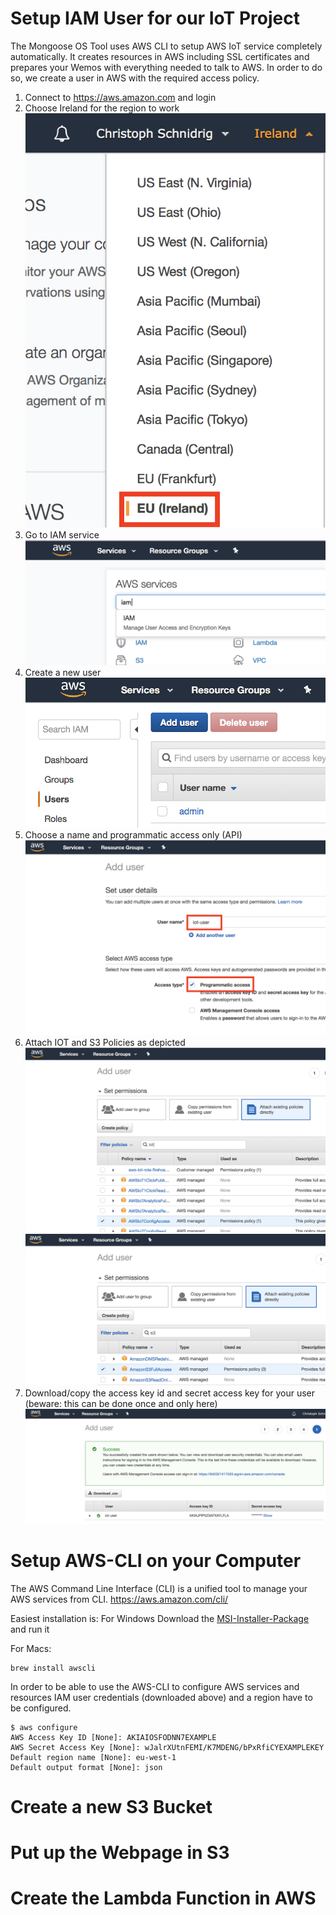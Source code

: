 # Setup IAM User for our IoT Project

The Mongoose OS Tool uses AWS CLI to setup AWS IoT service completely automatically. It creates resources in AWS including SSL certificates and prepares your Wemos with everything needed to talk to AWS.
In order to do so, we create a user in AWS with the required access policy. 

1. Connect to https://aws.amazon.com and login
2. Choose Ireland for the region to work
![alt text](https://github.com/cschnidr/iot-hackathon-v2/blob/master/images/3-iamuser-1.png "Choosing the AWS region")
3. Go to IAM service
![alt text](https://github.com/cschnidr/iot-hackathon-v2/blob/master/images/3-iamuser-2.png "IAM user interface")
4. Create a new user
![alt text](https://github.com/cschnidr/iot-hackathon-v2/blob/master/images/3-iamuser-3.png "Creating a new user")
5. Choose a name and programmatic access only (API)
![alt text](https://github.com/cschnidr/iot-hackathon-v2/blob/master/images/3-iamuser-4.png "IAM user interface")
6. Attach IOT and S3 Policies as depicted
![alt text](https://github.com/cschnidr/iot-hackathon-v2/blob/master/images/3-iamuser-5.png "Attaching IoT policy")
![alt text](https://github.com/cschnidr/iot-hackathon-v2/blob/master/images/3-iamuser-6.png "Attaching S3 policy")
7. Download/copy the access key id and secret access key for your user (beware: this can be done once and only here)
![alt text](https://github.com/cschnidr/iot-hackathon-v2/blob/master/images/3-iamuser-7.png "IAM user interface")


# Setup AWS-CLI on your Computer

The AWS Command Line Interface (CLI) is a unified tool to manage your AWS services from CLI. https://aws.amazon.com/cli/

Easiest installation is:
For Windows
Download the [MSI-Installer-Package](https://docs.aws.amazon.com/cli/latest/userguide/awscli-install-windows.html#install-msi-on-windows) and run it

For Macs:
```
brew install awscli
```

In order to be able to use the AWS-CLI to configure AWS services and resources  IAM user credentials (downloaded above) and a region have to be configured.
```
$ aws configure
AWS Access Key ID [None]: AKIAIOSFODNN7EXAMPLE
AWS Secret Access Key [None]: wJalrXUtnFEMI/K7MDENG/bPxRfiCYEXAMPLEKEY
Default region name [None]: eu-west-1
Default output format [None]: json
```

# Create a new S3 Bucket


# Put up the Webpage in S3


# Create the Lambda Function in AWS




